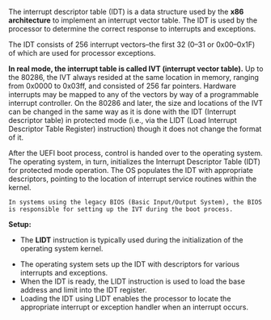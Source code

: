 The interrupt descriptor table (IDT) is a data structure used by the **x86 architecture** to implement an interrupt vector table. The IDT is used by the processor to determine the correct response to interrupts and exceptions.

The IDT consists of 256 interrupt vectors–the first 32 (0–31 or 0x00–0x1F) of which are used for processor exceptions.

**In real mode, the interrupt table is called IVT (interrupt vector table).** Up to the 80286, the IVT always resided at the same location in memory, ranging from 0x0000 to 0x03ff, and consisted of 256 far pointers. Hardware interrupts may be mapped to any of the vectors by way of a programmable interrupt controller. On the 80286 and later, the size and locations of the IVT can be changed in the same way as it is done with the IDT (Interrupt descriptor table) in protected mode (i.e., via the LIDT (Load Interrupt Descriptor Table Register) instruction) though it does not change the format of it.

After the UEFI boot process, control is handed over to the operating system. The operating system, in turn, initializes the Interrupt Descriptor Table (IDT) for protected mode operation.
The OS populates the IDT with appropriate descriptors, pointing to the location of interrupt service routines within the kernel.

	In systems using the legacy BIOS (Basic Input/Output System), the BIOS is responsible for setting up the IVT during the boot process.

**Setup:**
* The **LIDT** instruction is typically used during the initialization of the operating system kernel.
- The operating system sets up the IDT with descriptors for various interrupts and exceptions.
- When the IDT is ready, the LIDT instruction is used to load the base address and limit into the IDT register.
- Loading the IDT using LIDT enables the processor to locate the appropriate interrupt or exception handler when an interrupt occurs.
